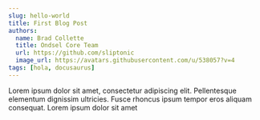 ```yaml
---
slug: hello-world
title: First Blog Post
authors:
  name: Brad Collette
  title: Ondsel Core Team
  url: https://github.com/sliptonic
  image_url: https://avatars.githubusercontent.com/u/538057?v=4
tags: [hola, docusaurus]
---
```


Lorem ipsum dolor sit amet, consectetur adipiscing elit. Pellentesque elementum dignissim ultricies. Fusce rhoncus ipsum tempor eros aliquam consequat. Lorem ipsum dolor sit amet
